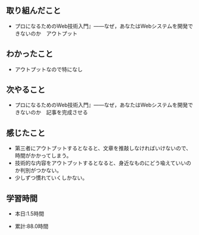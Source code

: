 ## 取り組んだこと

-  プロになるためのWeb技術入門』――なぜ，あなたはWebシステムを開発できないのか　アウトプット

 
## わかったこと
- アウトプットなので特になし


## 次やること
- プロになるためのWeb技術入門』――なぜ，あなたはWebシステムを開発できないのか　記事を完成させる
 

## 感じたこと
- 第三者にアウトプットするとなると、文章を推敲しなければいけないので、時間がかかってしまう。
- 技術的な内容をアウトプットするとなると、身近なものにどう喩えていいのか判別がつかない。
- 少しずつ慣れていくしかない。

## 学習時間
- 本日:1.5時間

- 累計:88.0時間

